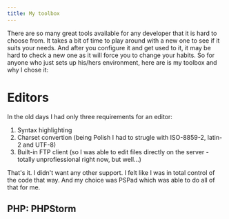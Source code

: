```yaml
---
title: My toolbox
---
```

There are so many great tools available for any developer that it is hard to choose from. It takes a bit of time to play around with a new one to see if it suits your needs. And after you configure it and get used to it, it may be hard to check a new one as it will force you to change your habits. So for anyone who just sets up his/hers environment, here are is my toolbox and why I chose it:

# Editors #
In the old days I had only three requirements for an editor:
1. Syntax highlighting
2. Charset convertion (being Polish I had to strugle with ISO-8859-2, latin-2 and UTF-8)
3. Built-in FTP client (so I was able to edit files directly on the server - totally unprofiessional right now, but well...)

That's it. I didn't want any other support. I felt like I was in total control of the code that way. And my choice was PSPad which was able to do all of that for me.
## PHP: PHPStorm ##
